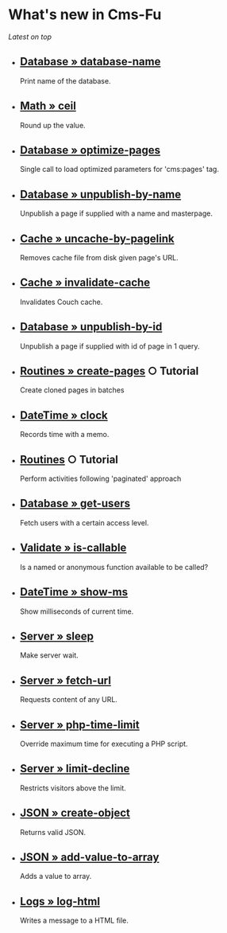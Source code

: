 # What's new in Cms-Fu

*Latest on top*

* ## [**Database &raquo; database-name**](Database/database-name)
   Print name of the database.
* ## [**Math &raquo; ceil**](Math/ceil)
   Round up the value.
* ## [**Database &raquo; optimize-pages**](Database/optimize-pages)
   Single call to load optimized parameters for 'cms:pages' tag.
* ## [**Database &raquo; unpublish-by-name**](Database/unpublish-by-name)
   Unpublish a page if supplied with a name and masterpage.
* ## [Cache &raquo; uncache-by-pagelink](Cache/uncache-by-pagelink)
   Removes cache file from disk given page's URL.
* ## [Cache &raquo; invalidate-cache](Cache/invalidate-cache)
   Invalidates Couch cache.
* ## [Database &raquo; unpublish-by-id](Database/unpublish-by-id)
   Unpublish a page if supplied with id of page in 1 query.
* ## [Routines &raquo; create-pages](Routines/tutorials/create-pages) ○ Tutorial
   Create cloned pages in batches
* ## [DateTime &raquo; clock](DateTime/clock)
   Records time with a memo.
* ## [Routines](Routines) ○ Tutorial
   Perform activities following 'paginated' approach
* ## [Database &raquo; get-users](Database/get-users)
   Fetch users with a certain access level.
* ## [Validate &raquo; is-callable](Validate/is-callable)
   Is a named or anonymous function available to be called?
* ## [DateTime &raquo; show-ms](DateTime/show-ms)
   Show milliseconds of current time.
* ## [Server &raquo; sleep](Server/sleep)
   Make server wait.
* ## [Server &raquo; fetch-url](Server/fetch-url)
   Requests content of any URL.
* ## [Server &raquo; php-time-limit](Server/php-time-limit)
   Override maximum time for executing a PHP script.
* ## [Server &raquo; limit-decline](Server/limit-decline)
   Restricts visitors above the limit.
* ## [JSON &raquo; create-object](JSON/create-object)
   Returns valid JSON.
* ## [JSON &raquo; add-value-to-array](JSON/add-value-to-array)
   Adds a value to array.
* ## [Logs &raquo; log-html](Logs/log-html)
   Writes a message to a HTML file.
